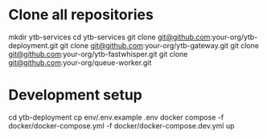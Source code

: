 
# Clone all repositories
mkdir ytb-services
cd ytb-services
git clone git@github.com:your-org/ytb-deployment.git
git clone git@github.com:your-org/ytb-gateway.git
git clone git@github.com:your-org/ytb-fastwhisper.git
git clone git@github.com:your-org/queue-worker.git

# Development setup
cd ytb-deployment
cp env/.env.example .env
docker compose -f docker/docker-compose.yml -f docker/docker-compose.dev.yml up